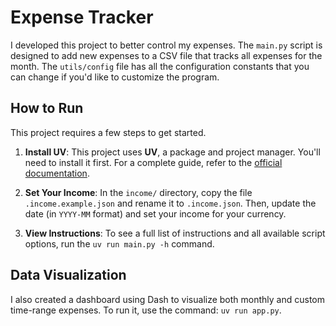 # Expense Tracker

I developed this project to better control my expenses. The `main.py` script is designed to add new expenses to a CSV file that tracks all expenses for the month. The `utils/config` file has all the configuration constants that you can change if you'd like to customize the program.

## How to Run

This project requires a few steps to get started.

1.  **Install UV**: This project uses **UV**, a package and project manager. You'll need to install it first. For a complete guide, refer to the [official documentation](https://docs.astral.sh/uv/).

2.  **Set Your Income**: In the `income/` directory, copy the file `.income.example.json` and rename it to `.income.json`. Then, update the date (in `YYYY-MM` format) and set your income for your currency.

3.  **View Instructions**: To see a full list of instructions and all available script options, run the `uv run main.py -h` command.

## Data Visualization

I also created a dashboard using Dash to visualize both monthly and custom time-range expenses. To run it, use the command: `uv run app.py`.